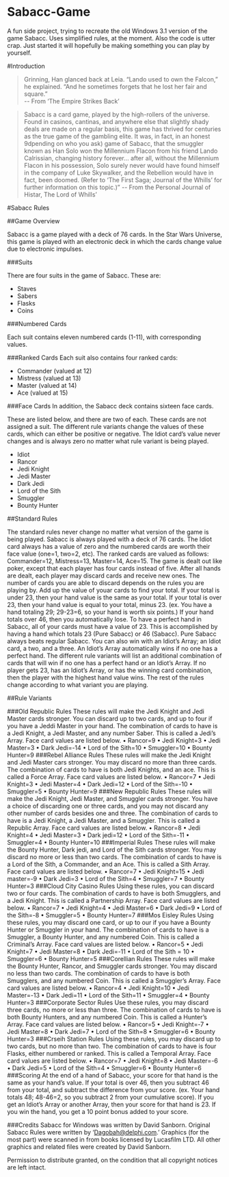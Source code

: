 # Sabacc-Game
A fun side project, trying to recreate the old Windows 3.1 version of the game Sabacc.  Uses simplified rules, at the moment.  Also the code is utter crap.  Just started it will hopefully be making something you can play by yourself.


#Introduction

>Grinning, Han glanced back at Leia.  “Lando used to own the Falcon,” he explained.  “And he sometimes forgets that he lost her fair and square.”  
-- From ‘The Empire Strikes Back’

>Sabacc is a card game, played by the high-rollers of the universe.  Found in casinos, cantinas, and anywhere else that slightly shady deals are made on a regular basis, this game has thrived for centuries as the true game of the gambling elite.  It was, in fact, in an honest 9dpending on who you ask) game of Sabacc, that the smuggler known as Han Solo won the Millennium Flacon from his friend Lando Calrissian, changing history forever… after all, without the Millennium Flacon in his possession, Solo surely never would have found himself in the company of Luke Skywalker, and the Rebellion would have in fact, been doomed.  (Refer to ‘The First Saga; Journal of the Whills’ for further information on this topic.)”
-- From the Personal Journal of Histar, The Lord of Whills’

#Sabacc Rules

##Game Overview

Sabacc is a game played with a deck of 76 cards.  In the Star Wars Universe, this game is played with an electronic deck in which the cards change value due to electronic impulses.

###Suits

There are four suits in the game of Sabacc.  These are:

* Staves
* Sabers
*	Flasks
*	Coins

###Numbered Cards

Each suit contains eleven numbered cards (1-11), with corresponding values.

###Ranked Cards
Each suit also contains four ranked cards:

*	Commander (valued at 12) 
*	Mistress (valued at 13)
*	Master (valued at 14)
*	Ace (valued at 15)

###Face Cards
In addition, the Sabacc deck contains sixteen face cards.  

These are listed below, and there are two of each.  These cards are not assigned a suit.  The different rule variants change the values of these cards, which can either be positive or negative.  The Idiot card’s value never changes and is always zero no matter what rule variant is being played.

*	Idiot
*	Rancor
*	Jedi Knight
*	Jedi Master
*	Dark Jedi
*	Lord of the Sith
*	Smuggler
*	Bounty Hunter

##Standard Rules

The standard rules never change no matter what version of the game is being played.  Sabacc is always played with a deck of 76 cards.  The Idiot card always has a value of zero and the numbered cards are worth their face value (one=1, two=2, etc).  The ranked cards are valued as follows:  Commander=12, Mistress=13, Master=14, Ace=15.  The game is dealt out like poker, except that each player has four cards instead of five.  After all hands are dealt, each player may discard cards and receive new ones.  The number of cards you are able to discard depends on the rules you are playing by.  Add up the value of youar cards to find your total.  If your total is under 23, then your hand value is the same as your total.  If your total is over 23, then your hand value is equal to your total, minus 23.  (ex. You have a hand totaling 29; 29-23=6, so your hand is worth six points.)  If your hand totals over 46, then you automatically lose.  To have a perfect hand in Sabacc, all of your cards must have a value of 23.  This is accomplished by having a hand which totals 23 (Pure Sabacc) or 46 (Sabacc).  Pure Sabacc always beats regular Sabacc. You can also win with an Idiot’s Array; an Idiot card, a two, and a three.  An Idiot’s Array automatically wins if no one has a perfect hand.  The different rule variants will list an additional combination of cards that will win if no one has a perfect hand or an Idiot’s Array.  If no player gets 23, has an Idiot’s Array, or has the winning card combination, then the player with the highest hand value wins.  The rest of the rules change according to what variant you are playing.

##Rule Variants

###Old Republic Rules
These rules will make the Jedi Knight and Jedi Master cards stronger.  You can discard up to two cards, and up to four if you have a Jeddi Master in your hand.  The combination of cards to have is a Jedi Knight, a Jedi Master, and any number Saber.  This is called a Jedi’s Array.  Face card values are listed below.
•	Rancor=9
•	Jedi Knight=3
•	Jedi Master=3
•	Dark Jedi=-14
•	Lord of the Sith=10
•	Smuggler=10
•	Bounty Hunter=9
###Rebel Alliance Rules
These rules will make the Jedi Knight and Jedi Master cars stronger.  You may discard no more than three cards.  The combination of cards to have is both Jedi Knights, and an ace.  This is called a Force Array.  Face card values are listed below.
•	Rancor=7
•	Jedi Knight=3
•	Jedi Master=4
•	Dark Jedi=12
•	Lord of the Sith=-10
•	Smuggler=5
•	Bounty Hunter=9
###New Republic Rules
These rules will make the Jedi Knight, Jedi Master, and Smuggler cards stronger.  You have a choice of discarding one or three cards, and you may not discard any other number of cards besides one and three.   The combination of cards to have is a Jedi Knight, a Jedi Master, and a Smuggler.  This is called a Republic Array.  Face card values are listed below.
•	Rancor=8
•	Jedi Knight=4
•	Jedi Master=3
•	Dark jedi=12
•	Lord of the Sith=-11
•	Smuggler=4
•	Bounty Hunter=10
###Imperial Rules
These rules will make the Bounty Hunter, Dark jedi, and Lord of the Sith cards stronger.  You may discard no more or less than two cards.  The combination of cards to have is a Lord of the Sith, a Commander, and an Ace.  This is called a Sith Array.  Face card values are listed below.
•	Rancor=7
•	Jedi Knight=15
•	Jedi master=-9
•	Dark Jedi=3
•	Lord of the Sith=4
•	Smuggler=7
•	Bounty Hunter=3
###Cloud City Casino Rules
Using these rules, you can discard two or four cards.  The combination of cards to have is both Smugglers, and a Jedi Knight.  This is called a Partnership Array.  Face card values are listed below.
•	Rancor=7
•	Jedi Knight=4
•	Jedi Master=6
•	Dark Jedi=9
•	Lord of the Sith=-8
•	Smuggler=5
•	Bounty Hunter=7
###Mos Eisley Rules
Using these rules, you may discard one card, or up to our if you have a Bounty Hunter or Smuggler in your hand.  The combination of cards to have is a Smuggler, a Bounty Hunter, and any numbered Coin.  This is called a Criminal’s Array.  Face card values are listed below.
•	Rancor=5
•	Jedi Knight=7
•	Jedi Master=8
•	Dark Jedi=-11
•	Lord of the Sith = 10
•	Smuggler=6
•	Bounty Hunter=5
###Corellian Rules
These rules will make the Bounty Hunter, Rancor, and Smuggler cards stronger.  You may discard no less than two cards.  The combination of cards to have is both Smugglers, and any numbered Coin.  This is called a Smuggler’s Array.  Face card values are listed below.
•	Rancor=4
•	Jedi Knight=10
•	Jedi Master=-13
•	Dark Jedi=11
•	Lord of the Sith=11
•	Smuggler=4
•	Bounty Hunter=3
###Corporate Sector Rules
Use these rules, you may discard three cards, no more or less than three.  The combination of cards to have is both Bounty Hunters, and any numbered Coin.  This is called a Hunter’s Array.  Face card values are listed below.
•	Rancor=5
•	Jedi Knight=-7
•	Jedi Master=8
•	Dark Jedi=7
•	Lord of the Sith=8
•	Smuggler=6
•	Bounty Hunter=3
###Crseih Station Rules
Using these rules, you may discard up to two cards, but no more than two.  The combination of cards to have is four Flasks, either numbered or ranked.  This is called a Temporal Array.  Face card values are listed below.
•	Rancor=7
•	Jedi Knight=8
•	Jedi Master=-6
•	Dark Jedi=5
•	Lord of the Sith=4
•	Smuggler=6
•	Bounty Hunter=6
###Scoring
At the end of a hand of Sabacc, your score for that hand is the same as your hand’s value.  If your total is over 46, then you subtract 46 from your total, and subtract the difference from your score.  (ex.  Your hand totals 48; 48-46=2, so you subtract 2 from your cumulative score).  If you get an Idiot’s Array or another Array, then your score for that hand is 23.  If you win the hand, you get a 10 point bonus added to your score.  

###Credits
Sabacc for Windows was written by David Sanborn.  Original Sabacc Rules were written by ‘Dagobah@delphi.com.’  Graphics (for the most part) were scanned in from books licensed by Lucasfilm LTD.
All other graphics and related files were created by David Sanborn.

Permission to distribute granted, on the condition that all copyright notices are left intact.
